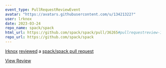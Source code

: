 ```yaml
---
event_type: PullRequestReviewEvent
avatar: "https://avatars.githubusercontent.com/u/13421322?"
user: lrknox
date: 2023-03-24
repo_name: spack/spack
html_url: https://github.com/spack/spack/pull/36265#pullrequestreview-1353333392
repo_url: https://github.com/spack/spack
---
```


<a href='https://github.com/lrknox' target='_blank'>lrknox</a> <a href='https://github.com/spack/spack/pull/36265#pullrequestreview-1353333392' target='_blank'>reviewed</a> a <a href='https://github.com/spack/spack/pull/36265' target='_blank'>spack/spack pull request</a>

<small></small>

<a href='https://github.com/spack/spack/pull/36265#pullrequestreview-1353333392' target='_blank'>View Review</a>